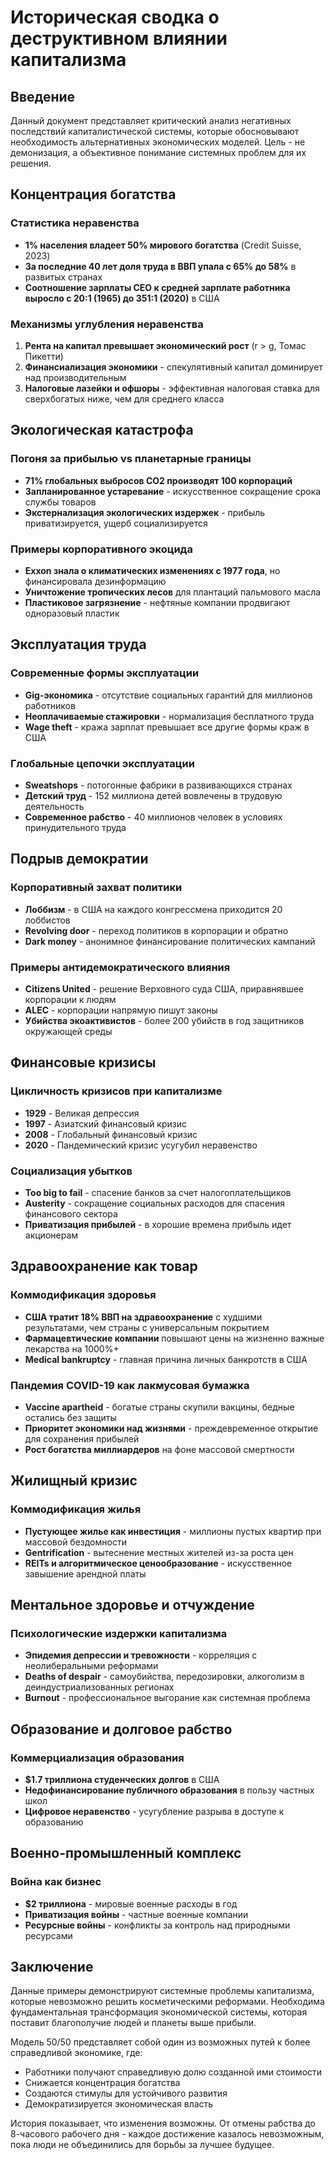 # Историческая сводка о деструктивном влиянии капитализма

## Введение

Данный документ представляет критический анализ негативных последствий капиталистической системы, которые обосновывают необходимость альтернативных экономических моделей. Цель - не демонизация, а объективное понимание системных проблем для их решения.

## Концентрация богатства

### Статистика неравенства
- **1% населения владеет 50% мирового богатства** (Credit Suisse, 2023)
- **За последние 40 лет доля труда в ВВП упала с 65% до 58%** в развитых странах
- **Соотношение зарплаты CEO к средней зарплате работника выросло с 20:1 (1965) до 351:1 (2020)** в США

### Механизмы углубления неравенства
1. **Рента на капитал превышает экономический рост** (r > g, Томас Пикетти)
2. **Финансиализация экономики** - спекулятивный капитал доминирует над производительным
3. **Налоговые лазейки и офшоры** - эффективная налоговая ставка для сверхбогатых ниже, чем для среднего класса

## Экологическая катастрофа

### Погоня за прибылью vs планетарные границы
- **71% глобальных выбросов CO2 производят 100 корпораций**
- **Запланированное устаревание** - искусственное сокращение срока службы товаров
- **Экстернализация экологических издержек** - прибыль приватизируется, ущерб социализируется

### Примеры корпоративного экоцида
- **Exxon знала о климатических изменениях с 1977 года**, но финансировала дезинформацию
- **Уничтожение тропических лесов** для плантаций пальмового масла
- **Пластиковое загрязнение** - нефтяные компании продвигают одноразовый пластик

## Эксплуатация труда

### Современные формы эксплуатации
- **Gig-экономика** - отсутствие социальных гарантий для миллионов работников
- **Неоплачиваемые стажировки** - нормализация бесплатного труда
- **Wage theft** - кража зарплат превышает все другие формы краж в США

### Глобальные цепочки эксплуатации
- **Sweatshops** - потогонные фабрики в развивающихся странах
- **Детский труд** - 152 миллиона детей вовлечены в трудовую деятельность
- **Современное рабство** - 40 миллионов человек в условиях принудительного труда

## Подрыв демократии

### Корпоративный захват политики
- **Лоббизм** - в США на каждого конгрессмена приходится 20 лоббистов
- **Revolving door** - переход политиков в корпорации и обратно
- **Dark money** - анонимное финансирование политических кампаний

### Примеры антидемократического влияния
- **Citizens United** - решение Верховного суда США, приравнявшее корпорации к людям
- **ALEC** - корпорации напрямую пишут законы
- **Убийства экоактивистов** - более 200 убийств в год защитников окружающей среды

## Финансовые кризисы

### Цикличность кризисов при капитализме
- **1929** - Великая депрессия
- **1997** - Азиатский финансовый кризис
- **2008** - Глобальный финансовый кризис
- **2020** - Пандемический кризис усугубил неравенство

### Социализация убытков
- **Too big to fail** - спасение банков за счет налогоплательщиков
- **Austerity** - сокращение социальных расходов для спасения финансового сектора
- **Приватизация прибылей** - в хорошие времена прибыль идет акционерам

## Здравоохранение как товар

### Коммодификация здоровья
- **США тратит 18% ВВП на здравоохранение** с худшими результатами, чем страны с универсальным покрытием
- **Фармацевтические компании** повышают цены на жизненно важные лекарства на 1000%+
- **Medical bankruptcy** - главная причина личных банкротств в США

### Пандемия COVID-19 как лакмусовая бумажка
- **Vaccine apartheid** - богатые страны скупили вакцины, бедные остались без защиты
- **Приоритет экономики над жизнями** - преждевременное открытие для сохранения прибылей
- **Рост богатства миллиардеров** на фоне массовой смертности

## Жилищный кризис

### Коммодификация жилья
- **Пустующее жилье как инвестиция** - миллионы пустых квартир при массовой бездомности
- **Gentrification** - вытеснение местных жителей из-за роста цен
- **REITs и алгоритмическое ценообразование** - искусственное завышение арендной платы

## Ментальное здоровье и отчуждение

### Психологические издержки капитализма
- **Эпидемия депрессии и тревожности** - корреляция с неолиберальными реформами
- **Deaths of despair** - самоубийства, передозировки, алкоголизм в деиндустриализованных регионах
- **Burnout** - профессиональное выгорание как системная проблема

## Образование и долговое рабство

### Коммерциализация образования
- **$1.7 триллиона студенческих долгов** в США
- **Недофинансирование публичного образования** в пользу частных школ
- **Цифровое неравенство** - усугубление разрыва в доступе к образованию

## Военно-промышленный комплекс

### Война как бизнес
- **$2 триллиона** - мировые военные расходы в год
- **Приватизация войны** - частные военные компании
- **Ресурсные войны** - конфликты за контроль над природными ресурсами

## Заключение

Данные примеры демонстрируют системные проблемы капитализма, которые невозможно решить косметическими реформами. Необходима фундаментальная трансформация экономической системы, которая поставит благополучие людей и планеты выше прибыли. 

Модель 50/50 представляет собой один из возможных путей к более справедливой экономике, где:
- Работники получают справедливую долю созданной ими стоимости
- Снижается концентрация богатства
- Создаются стимулы для устойчивого развития
- Демократизируется экономическая власть

История показывает, что изменения возможны. От отмены рабства до 8-часового рабочего дня - каждое достижение казалось невозможным, пока люди не объединились для борьбы за лучшее будущее.